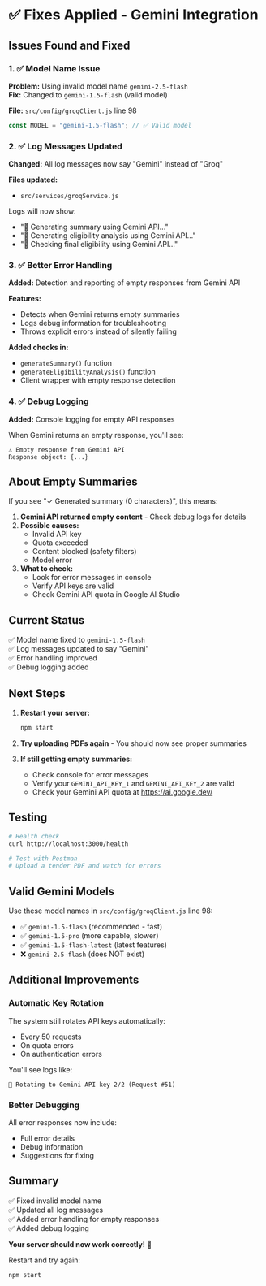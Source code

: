 # ✅ Fixes Applied - Gemini Integration

## Issues Found and Fixed

### 1. ✅ Model Name Issue

**Problem:** Using invalid model name `gemini-2.5-flash`  
**Fix:** Changed to `gemini-1.5-flash` (valid model)

**File:** `src/config/groqClient.js` line 98

```javascript
const MODEL = "gemini-1.5-flash"; // ✅ Valid model
```

### 2. ✅ Log Messages Updated

**Changed:** All log messages now say "Gemini" instead of "Groq"

**Files updated:**
- `src/services/groqService.js`

Logs will now show:
- "🤖 Generating summary using Gemini API..."
- "🤖 Generating eligibility analysis using Gemini API..."
- "🤖 Checking final eligibility using Gemini API..."

### 3. ✅ Better Error Handling

**Added:** Detection and reporting of empty responses from Gemini API

**Features:**
- Detects when Gemini returns empty summaries
- Logs debug information for troubleshooting
- Throws explicit errors instead of silently failing

**Added checks in:**
- `generateSummary()` function
- `generateEligibilityAnalysis()` function
- Client wrapper with empty response detection

### 4. ✅ Debug Logging

**Added:** Console logging for empty API responses

When Gemini returns an empty response, you'll see:
```
⚠️ Empty response from Gemini API
Response object: {...}
```

## About Empty Summaries

If you see "✓ Generated summary (0 characters)", this means:

1. **Gemini API returned empty content** - Check debug logs for details
2. **Possible causes:**
   - Invalid API key
   - Quota exceeded
   - Content blocked (safety filters)
   - Model error
3. **What to check:**
   - Look for error messages in console
   - Verify API keys are valid
   - Check Gemini API quota in Google AI Studio

## Current Status

✅ Model name fixed to `gemini-1.5-flash`  
✅ Log messages updated to say "Gemini"  
✅ Error handling improved  
✅ Debug logging added  

## Next Steps

1. **Restart your server:**
   ```bash
   npm start
   ```

2. **Try uploading PDFs again** - You should now see proper summaries

3. **If still getting empty summaries:**
   - Check console for error messages
   - Verify your `GEMINI_API_KEY_1` and `GEMINI_API_KEY_2` are valid
   - Check your Gemini API quota at https://ai.google.dev/

## Testing

```bash
# Health check
curl http://localhost:3000/health

# Test with Postman
# Upload a tender PDF and watch for errors
```

## Valid Gemini Models

Use these model names in `src/config/groqClient.js` line 98:

- ✅ `gemini-1.5-flash` (recommended - fast)
- ✅ `gemini-1.5-pro` (more capable, slower)
- ✅ `gemini-1.5-flash-latest` (latest features)
- ❌ `gemini-2.5-flash` (does NOT exist)

## Additional Improvements

### Automatic Key Rotation

The system still rotates API keys automatically:
- Every 50 requests
- On quota errors
- On authentication errors

You'll see logs like:
```
🔄 Rotating to Gemini API key 2/2 (Request #51)
```

### Better Debugging

All error responses now include:
- Full error details
- Debug information
- Suggestions for fixing

## Summary

✅ Fixed invalid model name  
✅ Updated all log messages  
✅ Added error handling for empty responses  
✅ Added debug logging  

**Your server should now work correctly!** 🎉

Restart and try again:
```bash
npm start
```

